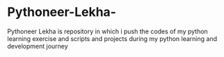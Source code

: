 # Pythoneer-Lekha-
Pythoneer Lekha is repository in which i push the codes of my python learning exercise and scripts and projects during my python learning and development journey
